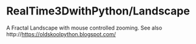 # RealTime3DwithPython/Landscape

A Fractal Landscape with mouse controlled zooming. See also http://https://oldskoolpython.blogspot.com/
